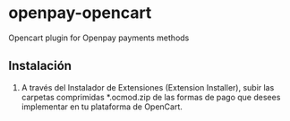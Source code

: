 # openpay-opencart
Opencart plugin for Openpay payments methods

## Instalación

1. A través del Instalador de Extensiones (Extension Installer), subir las carpetas comprimidas *.ocmod.zip de las formas de pago que desees implementar en tu plataforma de OpenCart.
